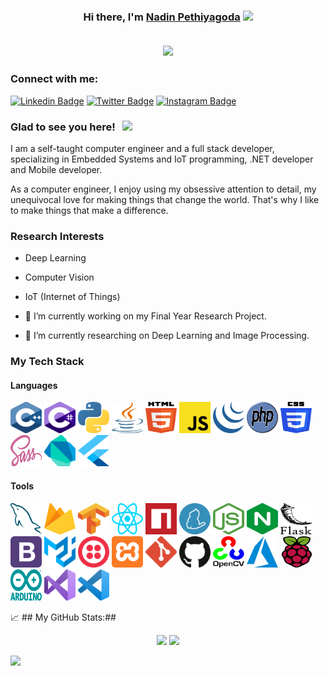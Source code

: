 <h3 align="center" >Hi there, I'm <a href="https://github.com/nadinCodeHat">Nadin Pethiyagoda</a> <img src="https://media.giphy.com/media/hvRJCLFzcasrR4ia7z/giphy.gif" width="25px">

<br>
<br>
  
<p align="center">
  <a href="https://github.com/nadinCodeHat/readme-typing-svg"><img src="https://readme-typing-svg.herokuapp.com/?lines=Computer+Engineer;Full+Stack+Developer;CE+Undergrad;Always+Learning&center=true&width=380&height=45"></a>
</p>

### Connect with me:
  
[![Linkedin Badge](https://img.shields.io/badge/-LinkedIn-0e76a8?style=flat-square&logo=Linkedin&logoColor=white)](https://www.linkedin.com/in/nadin-pethiyagoda-62b424190/)
[![Twitter Badge](https://img.shields.io/badge/-Twitter-00acee?style=flat-square&logo=Twitter&logoColor=white)](https://twitter.com/NadinPethiyago1)
[![Instagram Badge](https://img.shields.io/badge/-Instagram-e4405f?style=flat-square&logo=Instagram&logoColor=white)](https://www.instagram.com/peththa__/)

### Glad to see you here! &nbsp; ![](https://visitor-badge.glitch.me/badge?page_id=nadinCodeHat)

I am a self-taught computer engineer and a full stack developer, specializing in Embedded Systems and IoT programming, .NET developer and Mobile developer.

As a computer engineer, I enjoy using my obsessive attention to detail, my unequivocal love for making things that change the world. That's why I like to make things that make a difference.

### Research Interests
- Deep Learning
- Computer Vision
- IoT (Internet of Things)
  

- 🔭 I’m currently working on my Final Year Research Project.
- 🌱 I’m currently researching on Deep Learning and Image Processing.

  
### My Tech Stack

#### Languages
<p align ="left">
  <!--<img src="./icons/c.svg" width="50px" height="50px"/>-->
  <img src="./icons/c-plusplus.svg" width="50px" height="50px"/>
  <img src="./icons/c-sharp.svg" width="50px" height="50px"/>
  <img src="./icons/python.svg" width="50px" height="50px"/>
  <img src="./icons/java.svg" width="50px" height="50px"/>
  <img src="./icons/html-5.svg" width="50px" height="50px"/>
  <img src="./icons/javascript.svg" width="50px" height="50px"/>
  <img src="./icons/jquery-icon.svg" width="50px" height="50px"/>
  <img src="./icons/php.svg" width="50px" height="50px"/>
  <img src="./icons/css-3.svg" width="50px" height="50px"/>
  <img src="./icons/sass.svg" width="50px" height="50px"/>
  <img src="./icons/dart.svg" width="50px" height="50px"/>
  <img src="./icons/flutter.svg" width="50px" height="50px"/>
</p>
  
#### Tools
<p align ="left"> 
  <img src="./icons/mysql.svg" width="50px" height="50px"/>
  <img src="./icons/firebase.svg" width="50px" height="50px"/>
  <img src="./icons/tensorflow.svg" width="50px" height="50px"/>
  <img src="./icons/react.svg" width="50px" height="50px"/>
  <img src="./icons/npm.svg" width="50px" height="50px"/>
  <img src="./icons/yarn.svg" width="50px" height="50px"/>
  <img src="./icons/nodejs-icon.svg" width="50px" height="50px"/>
  <img src="./icons/nginx-icon.svg" width="50px" height="50px"/>
  <img src="./icons/flask.svg" width="50px" height="50px"/>
  <img src="./icons/bootstrap.svg" width="50px" height="50px"/>
  <img src="./icons/material-ui.svg" width="50px" height="50px"/>
  <img src="./icons/twilio.svg" width="50px" height="50px"/>
  <img src="./icons/xampp.svg" width="50px" height="50px"/>
  <img src="./icons/git-icon.svg" width="50px" height="50px"/>
  <img src="./icons/github-icon.svg" width="50px" height="50px"/>
  <img src="./icons/opencv.svg" width="50px" height="50px"/>
  <img src="./icons/azure-icon.svg" width="50px" height="50px"/>
  <img src="./icons/raspberry-pi.svg" width="50px" height="50px"/>
  <img src="./icons/arduino.svg" width="50px" height="50px"/>
  <img src="./icons/visual-studio.svg" width="50px" height="50px"/>
  <img src="./icons/visual-studio-code.svg" width="50px" height="50px"/>
</p>  
  
📈 ## My GitHub Stats:##

<p align="center">
  <img height="180em" src="https://github-readme-stats.vercel.app/api?username=nadinCodeHat&show_icons=true&hide_border=true&&count_private=true&include_all_commits=true" />
  <img height="180em" src="https://github-readme-stats.vercel.app/api/top-langs/?username=nadinCodeHat&exclude_repo=KNN-Image-Classification&show_icons=true&hide_border=true&layout=compact&langs_count=8"/>
</p>

![](https://activity-graph.herokuapp.com/graph?username=nadinCodeHat&theme=react-dark&area=true)
